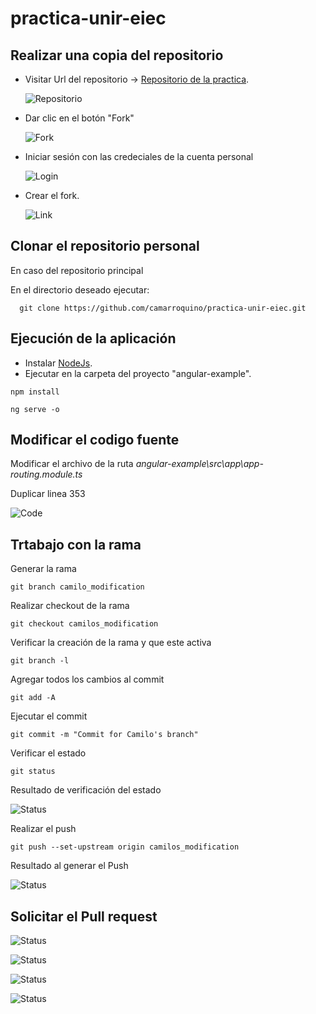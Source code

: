 # practica-unir-eiec

## Realizar una copia del repositorio

- Visitar Url del repositorio -> [Repositorio de la practica](https://github.com/camarroquino/practica-unir-eiec).

  ![Repositorio](1.png "Repositorio")

- Dar clic en el botón "Fork"
  
  ![Fork](2.png "Fork")

- Iniciar sesión con las credeciales de la cuenta personal

  ![Login](3.png "Login")

- Crear el fork.

  ![Link](4.png "Link")

## Clonar el repositorio personal

En caso del repositorio principal

En el directorio deseado ejecutar:

```
  git clone https://github.com/camarroquino/practica-unir-eiec.git
```

## Ejecución de la aplicación

- Instalar [NodeJs](https://nodejs.org/en/).
- Ejecutar en la carpeta del proyecto "angular-example".

```
npm install
```

```
ng serve -o
```

## Modificar el codigo fuente

Modificar el archivo de la ruta *angular-example\src\app\app-routing.module.ts*

Duplicar linea 353

  ![Code](5.png "Code")

## Trtabajo con la rama

Generar la rama
```
git branch camilo_modification
```

Realizar checkout de la rama
```
git checkout camilos_modification
```

Verificar la creación de la rama y que este activa
```
git branch -l
```

Agregar todos los cambios al commit
```
git add -A
```

Ejecutar el commit
```
git commit -m "Commit for Camilo's branch"
```

Verificar el estado
```
git status
```

Resultado de verificación del estado

  ![Status](6.png "Status")

Realizar el push
```
git push --set-upstream origin camilos_modification
```

Resultado al generar el Push

![Status](7.png "Status")

## Solicitar el Pull request

![Status](8.png "Status")

![Status](9.png "Status")

![Status](10.png "Status")

![Status](11.png "Status")

